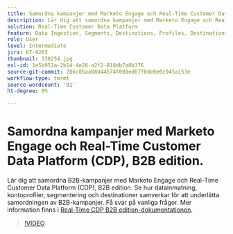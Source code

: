 ```yaml
---
title: Samordna kampanjer med Marketo Engage och Real-Time Customer Data Platform, B2B edition
description: Lär dig att samordna kampanjer med Marketo Engage och Real-Time Customer Data Platform (CDP), B2B edition.
solution: Real-Time Customer Data Platform
feature: Data Ingestion, Segments, Destinations, Profiles, Destinations
role: User
level: Intermediate
jira: KT-9263
thumbnail: 338254.jpg
exl-id: 1e5b951a-2b14-4e28-a2f2-818db7a8b376
source-git-commit: 286c85aa88d44574f00ded67f0de8e0c945a153e
workflow-type: tm+mt
source-wordcount: '91'
ht-degree: 0%

---
```


# Samordna kampanjer med Marketo Engage och Real-Time Customer Data Platform (CDP), B2B edition.

Lär dig att samordna B2B-kampanjer med Marketo Engage och Real-Time Customer Data Platform (CDP), B2B edition. Se hur datainmatning, kontoprofiler, segmentering och destinationer samverkar för att underlätta samordningen av B2B-kampanjer. Få svar på vanliga frågor. Mer information finns i [Real-Time CDP B2B edition-dokumentationen](https://experienceleague.adobe.com/docs/experience-platform/rtcdp/b2b-overview.html?lang=sv-SE).

>[!VIDEO](https://video.tv.adobe.com/v/338254?learn=on&enablevpops)

